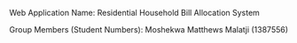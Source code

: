 Web Application Name: Residential Household Bill Allocation System

Group Members (Student Numbers): 
Moshekwa Matthews Malatji (1387556)